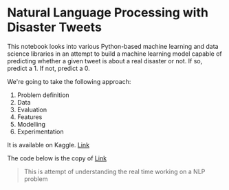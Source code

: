 # Natural Language Processing with Disaster Tweets

This notebook looks into various Python-based machine learning and data science libraries in an attempt to build a machine learning model capable of predicting whether a given tweet is about a real disaster or not. If so, predict a 1. If not, predict a 0.

We're going to take the following approach:

1. Problem definition
2. Data
3. Evaluation
4. Features
5. Modelling
6. Experimentation

It is available on Kaggle. [Link](https://www.kaggle.com/competitions/nlp-getting-started/overview)

The code below is the copy of [Link](https://www.kaggle.com/code/nabeelparuk/nlp-disaster-tweet-sentiment-analysis)
> This is attempt of understanding the real time working on a NLP problem
